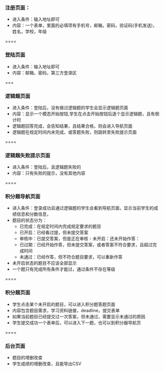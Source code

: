 ### 注册页面：

-	进入条件：输入地址即可
-	内容：一个表单，里面的必填项有手机号，邮箱，密码，验证码(手机发送)，姓名，学校，年级

====

### 登陆页面

-	进入条件：输入地址即可
-	内容：邮箱，密码，第三方登录区

===

### 逻辑题页面

-	进入条件：登陆后，没有做过逻辑题的学生会显示逻辑题页面
-	内容：显示一个模态开始按钮,学生在点击开始按钮后逐个显示逻辑题，且有倒计时
-	逻辑题回答完成，会告知结果，且结果合格，则会进入导航页面
-	逻辑题在规定时间内未完成，或答题失败，则跳转至失败提示页面

====

### 逻辑题失败提示页面

-	进入条件：登陆后，且逻辑题失败的
-	内容：只有失败的提示，没有其他内容

====

### 积分题导航页面

-	进入条件：登录成功且通过逻辑题的学生会看到导航页面，显示当前学生的成绩信息和分数信息，
-	题目的状态分为：
	-	已完成：在规定时间内完成规定要求的题目
	-	已开启：已经看过提，但未提交答案
	-	审核中：已提交答案，但是正在审核 - 未开启：还未开始作答：
	-	已过期：已经开始作答，但未提交答案，或者答案不符合要求，且超过完成时间
	-	未通过：已经作答，但不符合题目要求，可以重新作答
-	未开启状态的题目不应该全部显示
-	一个题只有完成所有条件才能过，通过条件不存在等级

====

### 积分题页面

-	学生点击某个未开启的题目，可以进入积分题答题页面
-	内容包含题目需求，学习资料链接，deadline，提交表单
-	如果当前题目已经提交过一次答案，但未通过，需要显示未通过的原因
-	学生提交成功一个表单后，可以进入下一题，也可以到积分器导航页

====

### 后台页面

-	题目的增删改查
-	学生成绩的增删改查，且能导出CSV
